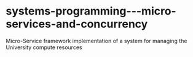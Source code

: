 # systems-programming---micro-services-and-concurrency
Micro-Service framework implementation of a system for managing the University compute resources
